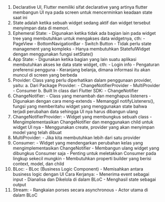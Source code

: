 1. Declarative UI, Flutter memiliki sifat declarative yang artinya flutter membangun UI nya pada screen untuk mencerminkan keadaan state saat ini
2. State adalah ketika sebuah widget sedang aktif dan widget tersebut menyimpan data di memori.
3. Ephemeral State: - Digunakan ketika tidak ada bagian lain pada widget tree yang membutuhkan untuk mengakses data widgetnya, cth: - PageView  - BottomNavigationBar  - Switch Button
                    - Tidak perlu state management yang kompleks
                    - Hanya membutuhkan StatefulWidget dengan menggunakan fungsi setState()
4. App State: - Digunakan ketika bagian yang lain suatu aplikasi membutuhkan akses ke data state widget, cth: - Login info  - Pengaturan preferensi pengguna  - Keranjang belanja, dimana informasi itu akan muncul di screen yang berbeda
5. Provider: Class yang perlu diperhatikan dalam penggunaan provider, yaitu:
                a. Dari Package Provider: - ChangeNotifierProvider  - MultiProvider  - Consumer
                b. Built In class dari Flutter SDK: - ChangeNotifier
6. ChangeNotifier: - Class yang menambah dan menghapus listeners  - Digunakan dengan cara meng-extends  - Memanggil notifyListeners(), fungsi yang memberitahu widget yang menggunakan state bahwa terjadi perubahan data sehingga UI nya harus dibangun ulang
7. ChangeNotifierProvider: - Widget yang membungkus sebuah class  - Mengimplementasikan ChangeNotifier dan menggunakan child untuk widget UI nya  - Menggunakan create, provider yang akan menyimpan model yang telah dibuat
8. MultiProvider: - Jika kita membutuhkan lebih dari satu provider
9. Consumer: - Widget yang mendengarkan perubahan kelas yang mengimplementasikan ChangeNotifier  - Membangun ulang widget yang dibungkus Consumer saja  - Penting untuk meletakkan Consumer pada lingkup sekecil mungkin  - Membutuhkan properti builder yang berisi context, model, dan child
10. BLoc: - BLoc (Business Logic Component)  - Memisahkan antara business logic dengan UI
            Cara Kerjanya: - Menerima event sebagai input  - Dianalisa dan Dikelola di dalam BLoC  - Menghasil state sebagai output
11. Stream: - Rangkaian porses secara asynchronous  - Actor utama di dalam BLoC